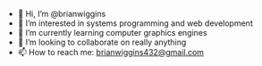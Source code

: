 - 👋 Hi, I’m @brianwiggins
- 👀 I’m interested in systems programming and web development
- 🌱 I’m currently learning computer graphics engines
- 💞️ I’m looking to collaborate on really anything
- 📫 How to reach me: brianwiggins432@gmail.com
